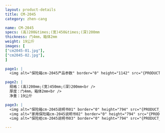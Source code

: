 ```yaml
---
layout: product-details
title: CM-2045
category: zhen-cang

name: CM-2045
specs: (高)200&times;(宽)450&times;(深)200mm
thickness: 门4mm，箱体2mm
weight: 19公斤
images: [
["cm2045-01.jpg"],
["cm2045-02.jpg"],
]

page1: |
  <img alt="保险箱cm-2045产品参数" border="0" height="1142" src="{PRODUCT_IMAGES}twcps1.jpg" width="538" />

page2: |
  规格：(高)200mm;(宽)450mm;(深)200mm<br />
  厚度：门4mm，箱体2mm<br />
  净重：19公斤

page3: |
  <img alt="保险箱cm-2045说明书01" border="0" height="794" src="{PRODUCT_IMAGES}cm-2045-sm01.jpg" width="538" /><br />
  <img alt="家用保险箱cm-2045说明书02" border="0" height="794" src="{PRODUCT_IMAGES}cm-2045-sm02.jpg" width="538" /><br />
  <img alt="保险柜cm-2045说明书03" border="0" height="794" src="{PRODUCT_IMAGES}cm-2045-sm12.jpg" width="538" />

---
```

